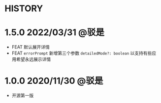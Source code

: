 HISTORY
===

# 1.5.0 2022/03/31 @驳是

* FEAT 默认展开详情
* FEAT `errorPrompt` 新增第三个参数 `detailedMode?: boolean` 以支持有些应用希望永远展示详情

# 1.0.0 2020/11/30 @驳是

* 开源第一版
